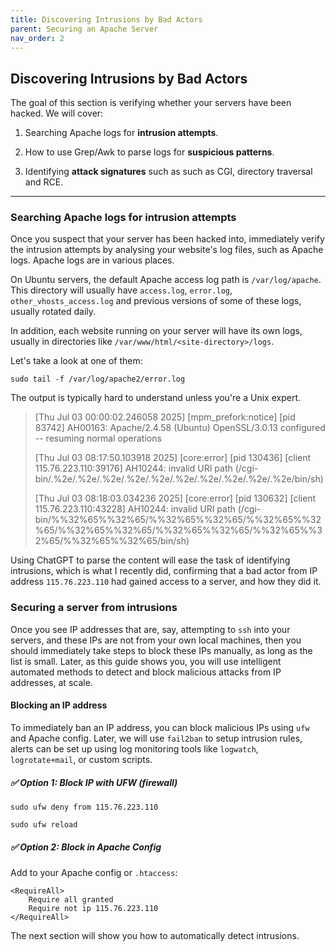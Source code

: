 ```yaml
---
title: Discovering Intrusions by Bad Actors
parent: Securing an Apache Server
nav_order: 2
---
```


## Discovering Intrusions by Bad Actors

The goal of this section is verifying whether your servers have been hacked. We will cover:

1. Searching Apache logs for **intrusion attempts**.

2. How to use Grep/Awk to parse logs for **suspicious patterns**. 

3. Identifying **attack signatures** such as such as CGI, directory traversal and RCE.

---

### Searching Apache logs for intrusion attempts

Once you suspect that your server has been hacked into, immediately verify the intrusion attempts by analysing your website's log files, such as Apache logs. Apache logs are in various places. 

On Ubuntu servers, the default Apache access log path is  `/var/log/apache`.  This directory will usually have `access.log`, `error.log`, `other_vhosts_access.log` and previous versions of some of these logs, usually rotated daily. 

In addition, each website running on your server will have its own logs, usually in directories like `/var/www/html/<site-directory>/logs`. 



Let's take a look at one of them:

`sudo tail -f /var/log/apache2/error.log`

The output is typically hard to understand unless you're a Unix expert.

> [Thu Jul 03 00:00:02.246058 2025] [mpm_prefork:notice] [pid 83742] AH00163: Apache/2.4.58 (Ubuntu) OpenSSL/3.0.13 configured -- resuming normal operations 
> 
> [Thu Jul 03 08:17:50.103918 2025] [core:error] [pid 130436] [client 115.76.223.110:39176] AH10244: invalid URI path (/cgi-bin/.%2e/.%2e/.%2e/.%2e/.%2e/.%2e/.%2e/.%2e/.%2e/.%2e/bin/sh) 
> 
> [Thu Jul 03 08:18:03.034236 2025] [core:error] [pid 130632] [client 115.76.223.110:43228] AH10244: invalid URI path (/cgi-bin/%%32%65%%32%65/%%32%65%%32%65/%%32%65%%32%65/%%32%65%%32%65/%%32%65%%32%65/%%32%65%%32%65/%%32%65%%32%65/bin/sh) 

Using ChatGPT to parse the content will ease the task of identifying intrusions, which is what I recently did, confirming that a bad actor from IP address `115.76.223.110` had gained access to a server, and how they did it. 

### Securing a server from intrusions

Once you see IP addresses that are, say, attempting to `ssh` into your servers, and these IPs are not from your own local machines, then you should immediately take steps to block these IPs manually, as long as the list is small. Later, as this guide shows you, you will use intelligent automated methods to detect and block malicious attacks from IP addresses, at scale.

#### Blocking an IP address

To immediately ban an IP address, you can block malicious IPs using `ufw` and Apache config. Later, we will use `fail2ban` to setup intrusion rules, alerts can be set up using log monitoring tools like `logwatch`, `logrotate+mail`, or custom scripts.

##### ✅ **Option 1: Block IP with UFW (firewall)**

`sudo ufw deny from 115.76.223.110 `

`sudo ufw reload`

##### ✅ **Option 2: Block in Apache Config**

Add to your Apache config or `.htaccess`:

```
<RequireAll>   
    Require all granted   
    Require not ip 115.76.223.110 
</RequireAll>
```

The next section will show you how to automatically detect intrusions.
